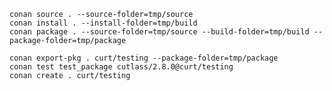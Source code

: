 
    conan source . --source-folder=tmp/source
    conan install . --install-folder=tmp/build
    conan package . --source-folder=tmp/source --build-folder=tmp/build --package-folder=tmp/package

    conan export-pkg . curt/testing --package-folder=tmp/package
    conan test test_package cutlass/2.8.0@curt/testing
    conan create . curt/testing

